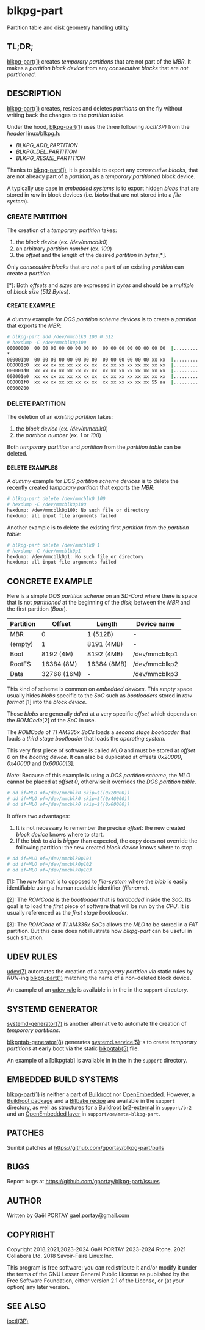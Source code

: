 # blkpg-part

Partition table and disk geometry handling utility

## TL;DR;

[blkpg-part(1)] creates _temporary partitions_ that are not part of the _MBR_.
It makes a _partition block device_ from any _consecutive blocks_ that are _not
partitioned_.

## DESCRIPTION

[blkpg-part(1)] creates, resizes and deletes _partitions_ on the fly without
writing back the changes to the _partition table_.

Under the hood, [blkpg-part(1)] uses the three following *ioctl(3P)* from the
_header_ [linux/blkpg.h]:

* *BLKPG_ADD_PARTITION*
* *BLKPG_DEL_PARTITION*
* *BLKPG_RESIZE_PARTITION*

Thanks to [blkpg-part(1)], it is possible to export any _consecutive blocks_,
that are not already part of a _partition_, as a _temporary partitioned_
block device.

A typically use case in _embedded systems_ is to export hidden _blobs_ that are
stored in _raw_ in block devices (i.e. _blobs_ that are not stored into a
_file-system_).

### CREATE PARTITION

The creation of a _temporary partition_ takes:

1. the _block device_ (ex. _/dev/mmcblk0_)
1. an arbitrary _partition number_ (ex. _100_)
1. the _offset_ and the _length_ of the desired _partition_ in _bytes_\[\*\].

Only _consecutive blocks_ that are _not_ a part of an existing _partition_ can
create a _partition_.

\[\*\]: Both _offsets_ and _sizes_ are expressed in _bytes_ and should be a
_multiple_ of _block size_ (_512 Bytes_).

#### CREATE EXAMPLE

A _dummy_ example for _DOS partition scheme devices_ is to create a _partition_
that exports the _MBR_:

``` bash
# blkpg-part add /dev/mmcblk0 100 0 512
# hexdump -C /dev/mmcblk0p100
00000000  00 00 00 00 00 00 00 00  00 00 00 00 00 00 00 00  |................|
*
000001b0  00 00 00 00 00 00 00 00  00 00 00 00 00 00 xx xx  |................|
000001c0  xx xx xx xx xx xx xx xx  xx xx xx xx xx xx xx xx  |................|
000001d0  xx xx xx xx xx xx xx xx  xx xx xx xx xx xx xx xx  |................|
000001e0  xx xx xx xx xx xx xx xx  xx xx xx xx xx xx xx xx  |................|
000001f0  xx xx xx xx xx xx xx xx  xx xx xx xx xx xx 55 aa  |..............U.|
00000200
```

### DELETE PARTITION

The deletion of an _existing partition_ takes:

1. the _block device_ (ex. _/dev/mmcblk0_)
1. the _partition number_ (ex. _1_ or _100_)

Both _temporary partition_ and _partition_ from the _partition table_ can be
deleted.

#### DELETE EXAMPLES

A _dummy_ example for _DOS partition scheme devices_ is to delete the recently
created _temporary partition_ that exports the _MBR_:

``` bash
# blkpg-part delete /dev/mmcblk0 100
# hexdump -C /dev/mmcblk0p100
hexdump: /dev/mmcblk0p100: No such file or directory
hexdump: all input file arguments failed
```

Another example is to delete the existing first _partition_ from the _partition
table_:

``` bash
# blkpg-part delete /dev/mmcblk0 1
# hexdump -C /dev/mmcblk0p1
hexdump: /dev/mmcblk0p1: No such file or directory
hexdump: all input file arguments failed
```

## CONCRETE EXAMPLE

Here is a simple _DOS partition scheme_ on an _SD-Card_ where there is space
that is not _partitioned_ at the beginning of the _disk_; between the _MBR_ and
the first partition (_Boot_).

 Partition | Offset      | Length       | Device name
 --------- | ----------- | ------------ | -------------
 MBR       |     0       |     1 (512B) | -
 (empty)   |     1       |  8191  (4MB) | -
 Boot      |  8192  (4M) |  8192  (4MB) | /dev/mmcblkp1
 RootFS    | 16384  (8M) | 16384  (8MB) | /dev/mmcblkp2
 Data      | 32768 (16M) | -            | /dev/mmcblkp3

This kind of scheme is common on _embedded devices_. This _empty_ space usually
hides _blobs_ specific to the _SoC_ such as _bootloaders_ stored in _raw format_
\[1\] into the _block device_.

Those _blobs_ are generally _dd'ed_ at a very specific _offset_ which depends
on the _ROMCode_\[2\] of the _SoC_ in use.

The _ROMCode_ of _TI AM335x SoCs_ loads a _second stage bootloader_ that loads
a _third stage bootloader_ that loads the _operating system_.

This very first piece of software is called _MLO_ and must be stored at
_offset_ _0_ on the _booting device_. It can also be duplicated at offsets
_0x20000_, _0x40000_ and _0x60000_\[3\].

_Note_: Because of this example is using a _DOS partition scheme_, the _MLO_
cannot be placed at _offset 0_, otherwise it overrides the _DOS partition
table_.

``` bash
# dd if=MLO of=/dev/mmcblk0 skip=$((0x20000))
# dd if=MLO of=/dev/mmcblk0 skip=$((0x40000))
# dd if=MLO of=/dev/mmcblk0 skip=$((0x60000))
```

It offers two advantages:

1. It is not necessary to remember the precise _offset_: the new created _block
   device_ knows where to start.
1. If the _blob_ to _dd_ is _bigger_ than expected, the copy does not override
   the following partition: the new created _block device_ knows where to stop.

``` bash
# dd if=MLO of=/dev/mmcblk0p101
# dd if=MLO of=/dev/mmcblk0p102
# dd if=MLO of=/dev/mmcblk0p103
```

\[1\]: The _raw_ format is to opposed to _file-system_ where the _blob_ is
easily identifiable using a human readable identifier (_filename_).

\[2\]: The _ROMCode_ is the _bootloader_ that is _hardcoded_ inside the _SoC_.
Its goal is to load the _first_ piece of software that will be run by the
_CPU_. It is usually referenced as the _first stage bootloader_.

\[3\]: The _ROMCode_ of _TI AM335x SoCs_ allows the _MLO_ to be stored in a
_FAT_ partition. But this case does not illustrate how _blkpg-part_ can be
useful in such situation.

## UDEV RULES

[udev(7)] automates the creation of a _temporary partition_ via static rules by
_RUN_-ing [blkpg-part(1)] matching the name of a non-deleted block device.

An example of an [udev rule] is available in in the in the `support` directory.

## SYSTEMD GENERATOR

[systemd-generator(7)] is another alternative to automate the creation of
_temporary partitions_.

[blkpgtab-generator(8)] generates [systemd.service(5)]-s to create _temporary
partitions_ at early boot via the static [blkpgtab(5)] file.

An example of a [blkpgtab] is available in in the in the `support` directory.

## EMBEDDED BUILD SYSTEMS

[blkpg-part(1)] is neither a part of [Buildroot] nor [OpenEmbedded]. However, a
[Buildroot package] and a [Bitbake recipe] are available in the `support`
directory, as well as structures for a [Buildroot br2-external] in `support/br2`
and an [OpenEmbedded layer] in `support/oe/meta-blkpg-part`.

## PATCHES

Sumbit patches at <https://github.com/gportay/blkpg-part/pulls>

## BUGS

Report bugs at <https://github.com/gportay/blkpg-part/issues>

## AUTHOR

Written by Gaël PORTAY <gael.portay@gmail.com>

## COPYRIGHT

Copyright 2018,2021,2023-2024 Gaël PORTAY
                    2023-2024 Rtone.
                         2021 Collabora Ltd.
                         2018 Savoir-Faire Linux Inc.

This program is free software: you can redistribute it and/or modify it under
the terms of the GNU Lesser General Public License as published by the Free
Software Foundation, either version 2.1 of the License, or (at your option) any
later version.

## SEE ALSO

[ioctl(3P)]

[blkpg-part(1)]: blkpg-part.1.adoc "Go to the Manual page"
[linux/blkpg.h]: https://raw.githubusercontent.com/torvalds/linux/master/include/uapi/linux/blkpg.h "See linux/blkpg.h content"
[Buildroot]: https://buildroot.org/ "Go to Buildroot website"
[OpenEmbedded]: http://www.openembedded.org/ "Go to OpenEmbedded website"
[Buildroot package]: support/blkpg-part.mk "See the Buildroot Package content"
[Bitbake recipe]: support/blkpg-part.bb "See the Bitbake Recipe content"
[Buildroot br2-external]: support/br2 "See the Buildroot br2-external structure"
[OpenEmbedded layer]: support/oe "See the OpenEmbedded Layer structure"
[ioctl(3P)]: https://linux.die.net/man/3/ioctl
[udev(7)]: https://man7.org/linux/man-pages/man7/udev.7.html "Go to the Manual page"
[udev rule]: support/90-blkpg-part.rules#L27 "See an example of udev rule content"
[systemd-generator(7)]: https://www.freedesktop.org/software/systemd/man/latest/systemd.generator.html "Go to the Manual page"
[systemd.service(5)]: https://www.freedesktop.org/software/systemd/man/latest/systemd.service.html "Go to the Manual page"
[systemd blkpgtab]: support/90-blkpg-part.rules#L27 "See an example of systemd blkpgtab content"
[blkpgtab-generator(8)]: blkpgtab-generator.8.adoc "Go to the Manual page"
[blkpgtab(5)]: blkpgtab.5.adoc "Go to the Manual page"
